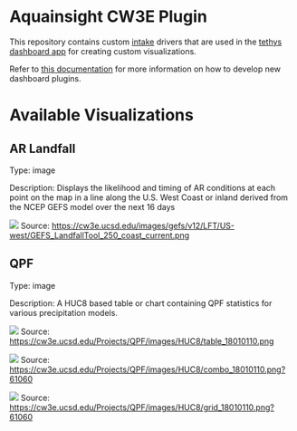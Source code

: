 # Aquainsight CW3E Plugin

This repository contains custom [intake](https://intake.readthedocs.io/en/latest/making-plugins.html) drivers that are used in the [tethys dashboard app](https://git.aquaveo.com/tethys/firo/aquainsight) for creating custom visualizations.

Refer to [this documentation](https://git.aquaveo.com/tethys/firo/aquainsight/-/blob/plugins/README.md?ref_type=heads#visualization-plugins) for more information on how to develop new dashboard plugins.

# Available Visualizations

## AR Landfall

Type: image

Description: Displays the likelihood and timing of AR conditions at each point on the map in a line along the U.S. West Coast or inland derived from the NCEP GEFS model over the next 16 days

![](https://cw3e.ucsd.edu/images/gefs/v12/LFT/US-west/GEFS_LandfallTool_250_coast_current.png)
Source: https://cw3e.ucsd.edu/images/gefs/v12/LFT/US-west/GEFS_LandfallTool_250_coast_current.png

## QPF

Type: image

Description: A HUC8 based table or chart containing QPF statistics for various precipitation models.

![](https://cw3e.ucsd.edu/Projects/QPF/images/HUC8/table_18010110.png)
Source: https://cw3e.ucsd.edu/Projects/QPF/images/HUC8/table_18010110.png

![](https://cw3e.ucsd.edu/Projects/QPF/images/HUC8/combo_18010110.png?61060)
Source: https://cw3e.ucsd.edu/Projects/QPF/images/HUC8/combo_18010110.png?61060

![](https://cw3e.ucsd.edu/Projects/QPF/images/HUC8/grid_18010110.png?61060)
Source: https://cw3e.ucsd.edu/Projects/QPF/images/HUC8/grid_18010110.png?61060
